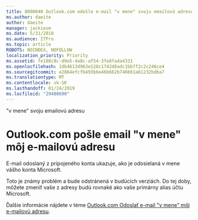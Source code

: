 ```yaml
---
title: 8000048 Outlook.com odošle e-mail "v mene" svoju emailovú adresu
ms.author: daeite
author: daeite
manager: jackiesm
ms.date: 5/31/2018
ms.audience: ITPro
ms.topic: article
ROBOTS: NOINDEX, NOFOLLOW
localization_priority: Priority
ms.assetid: fe180c8c-d9e5-4a8c-af54-3fe8fa4a4331
ms.openlocfilehash: 1db4613d963e128c1742d8adc1bb7f2c2c246ce4
ms.sourcegitcommit: e2864efcfb493b6e46b662b746661a61232bdba7
ms.translationtype: MT
ms.contentlocale: sk-SK
ms.lasthandoff: 01/24/2019
ms.locfileid: "29488690"
---
```

"v mene" svoju emailovú adresu

# <a name="outlookcom-sends-email-on-behalf-of-my-email-address"></a>Outlook.com pošle email "v mene" môj e-mailovú adresu

E-mail odoslaný z pripojeného konta ukazuje, ako je odosielaná v mene vášho konta Microsoft.
  
Toto je známy problém a bude odstránená v budúcich verziách. Do tej doby, môžete zmeniť vaše z adresy budú rovnaké ako vaše primárny alias účtu Microsoft.
  
Ďalšie informácie nájdete v téme [Outlook.com Odoslať e-mail "v mene" môj e-mailovú adresu](https://go.microsoft.com/fwlink/p/?linkid=2001600&amp;clcid=0x409).
  

